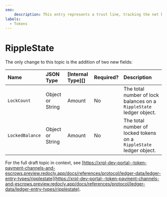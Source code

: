 ```yaml
---
seo:
    description: This entry represents a trust line, tracking the net balance of tokens between them.
labels:
  - Tokens
---
```

# RippleState

The only change to this topic is the addition of two new fields:

| Name                | JSON Type | [Internal Type][] | Required? | Description |
|:--------------------|:----------|:--------------|:----------|:------------|
| `LockCount`         | Object or String | Amount | No     | The total number of lock balances on a `RippleState` ledger object. |
| `LockedBalance`     | Object or String | Amount | No     | The total number of locked tokens on a `RippleState` ledger object. |

For the full draft topic in context, see [https://xrpl-dev-portal--token-payment-channels-and-escrows.preview.redocly.app/docs/references/protocol/ledger-data/ledger-entry-types/ripplestate](https://xrpl-dev-portal--token-payment-channels-and-escrows.preview.redocly.app/docs/references/protocol/ledger-data/ledger-entry-types/ripplestate).
